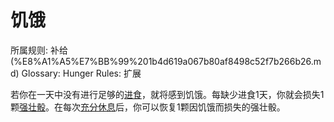 # 饥饿

所属规则: 补给 (%E8%A1%A5%E7%BB%99%201b4d619a067b80af8498c52f7b266b26.md)
Glossary: Hunger
Rules: 扩展

若你在一天中没有进行足够的[进食](%E8%BF%9B%E9%A3%9F%201b4d619a067b80d88662c0771da52fa7.md)，就将感到饥饿。每缺少进食1天，你就会损失1颗[强壮骰](%E5%BC%BA%E5%A3%AE%E9%AA%B0%201b3d619a067b806094ebcc0abdf4ba13.md)。在每次[充分休息](%E5%85%85%E5%88%86%E4%BC%91%E6%81%AF%201b5d619a067b80e2b5fed1c29a10f820.md)后，你可以恢复1颗因饥饿而损失的强壮骰。